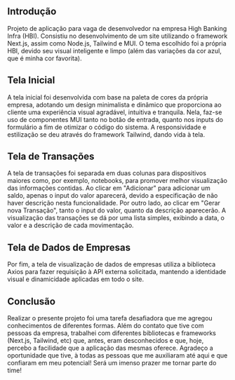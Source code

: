 ## Introdução

Projeto de aplicação para vaga de desenvolvedor na empresa High Banking Infra (HBI). Consistiu no desenvolvimento de um site utilizando o framework Next.js, assim como Node.js, Tailwind e MUI. O tema escolhido foi a própria HBI, devido seu visual inteligente e limpo (além das variações da cor azul, que é minha cor favorita).

## Tela Inicial

A tela inicial foi desenvolvida com base na paleta de cores da própria empresa, adotando um design minimalista e dinâmico que proporciona ao cliente uma experiência visual agradável, intuitiva e tranquila. Nela, faz-se uso de componentes MUI tanto no botão de entrada, quanto nos inputs do formulário a fim de otimizar o código do sistema. A responsividade e estilização se deu através do framework Tailwind, dando vida à tela.

## Tela de Transações

A tela de transações foi separada em duas colunas para dispositivos maiores como, por exemplo, notebooks, para promover melhor visualização das informações contidas. Ao clicar em "Adicionar" para adicionar um saldo, apenas o input do valor aparecerá, devido a especificação de não haver descrição nesta funcionalidade. Por outro lado, ao clicar em "Gerar nova Transação", tanto o input do valor, quanto da descrição aparecerão. A visualização das transações se dá por uma lista simples, exibindo a data, o valor e a descrição de cada movimentação.

## Tela de Dados de Empresas

Por fim, a tela de visualização de dados de empresas utiliza a biblioteca Axios para fazer requisição à API externa solicitada, mantendo a identidade visual e dinamicidade aplicadas em todo o site.


## Conclusão

Realizar o presente projeto foi uma tarefa desafiadora que me agregou conhecimentos de diferentes formas. Além do contato que tive com pessoas da empresa, trabalhei com diferentes bibliotecas e frameworks (Next.js, Tailwind, etc) que, antes, eram desconhecidos e que, hoje, percebo a facilidade que a aplicação das mesmas oferece. Agradeço a oportunidade que tive, à todas as pessoas que me auxiliaram até aqui e que confiaram em meu potencial! Será um imenso prazer me tornar parte do time!




